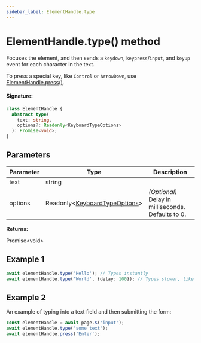 ```yaml
---
sidebar_label: ElementHandle.type
---
```


# ElementHandle.type() method

Focuses the element, and then sends a `keydown`, `keypress`/`input`, and `keyup` event for each character in the text.

To press a special key, like `Control` or `ArrowDown`, use [ElementHandle.press()](./puppeteer.elementhandle.press.md).

#### Signature:

```typescript
class ElementHandle {
  abstract type(
    text: string,
    options?: Readonly<KeyboardTypeOptions>
  ): Promise<void>;
}
```

## Parameters

| Parameter | Type                                                                      | Description                                        |
| --------- | ------------------------------------------------------------------------- | -------------------------------------------------- |
| text      | string                                                                    |                                                    |
| options   | Readonly&lt;[KeyboardTypeOptions](./puppeteer.keyboardtypeoptions.md)&gt; | _(Optional)_ Delay in milliseconds. Defaults to 0. |

**Returns:**

Promise&lt;void&gt;

## Example 1

```ts
await elementHandle.type('Hello'); // Types instantly
await elementHandle.type('World', {delay: 100}); // Types slower, like a user
```

## Example 2

An example of typing into a text field and then submitting the form:

```ts
const elementHandle = await page.$('input');
await elementHandle.type('some text');
await elementHandle.press('Enter');
```
